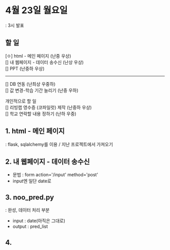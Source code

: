 # 4월 23일 월요일
: 3시 발표

## 할 일
[ㅇ] html - 메인 페이지 (난중 우상)  
[] 내 웹페이지 - 데이터 송수신 (난상 우상)  
[] PPT (난중하 우상)  

---

[] DB 연동 (난최상 우중하)  
[] 값 변경-학습 기간 늘리기 (난중 우하)  

개인적으로 할 일  
[] 리빙랩 영수증 (코파일럿) 제작 (난중하 우상)    
[] 학교 연락할 내용 정하기 (난하 우중)    

## 1. html - 메인 페이지
: flask, sqlalchemy를 이용 / 지난 프로젝트에서 가져오기

## 2. 내 웹페이지 - 데이터 송수신

- 문법 : form action='/input' method='post'
- input엔 일단 date로

## 3. noo_pred.py
: 완성, 데이터 처리 부분
- input : date(아직은 그대로)
- output : pred_list

## 4. 